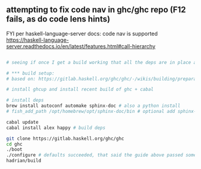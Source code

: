 
## attempting to fix code nav in ghc/ghc repo (F12 fails, as do code lens hints) 

FYI per haskell-language-server docs: code nav is supported https://haskell-language-server.readthedocs.io/en/latest/features.html#call-hierarchy

```bash

# seeing if once I get a build working that all the deps are in place and all files are generated to make code nav work... FYI View -> Output -> Select Haskell from dropdown -> review errors

# *** build setup:
# based on: https://gitlab.haskell.org/ghc/ghc/-/wikis/building/preparation/mac-osx

# install ghcup and install recent build of ghc + cabal

# install deps
brew install autoconf automake sphinx-doc # also a python install
# fish_add_path /opt/homebrew/opt/sphinx-doc/bin # optional add sphinx-doc to PATH (to build docs)

cabal update
cabal install alex happy # build deps

git clone https://gitlab.haskell.org/ghc/ghc
cd ghc
./boot
./configure # defaults succeeded, that said the guide above passed somee options
hadrian/build

```